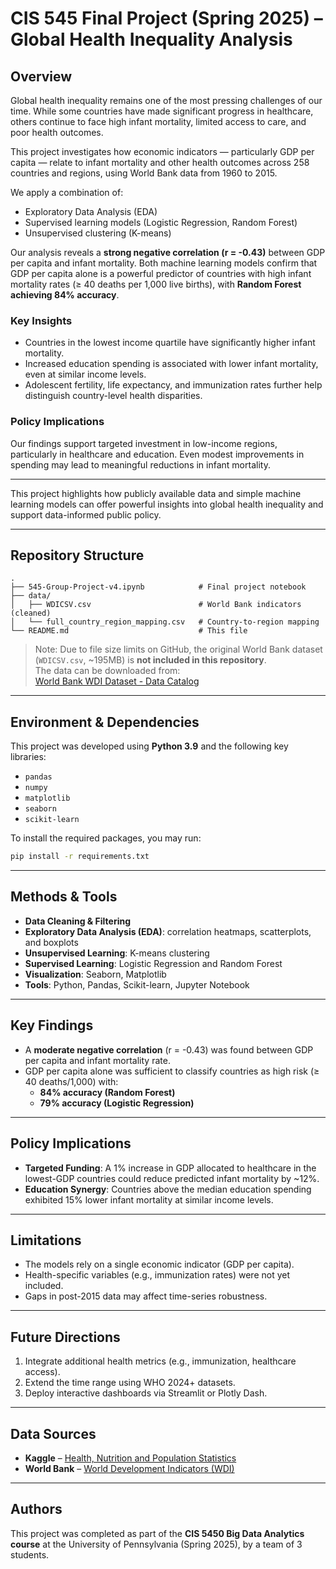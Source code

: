 # CIS 545 Final Project (Spring 2025) – Global Health Inequality Analysis

## Overview

Global health inequality remains one of the most pressing challenges of our time. While some countries have made significant progress in healthcare, others continue to face high infant mortality, limited access to care, and poor health outcomes.

This project investigates how economic indicators — particularly GDP per capita — relate to infant mortality and other health outcomes across 258 countries and regions, using World Bank data from 1960 to 2015. 

We apply a combination of:
- Exploratory Data Analysis (EDA)
- Supervised learning models (Logistic Regression, Random Forest)
- Unsupervised clustering (K-means)

Our analysis reveals a **strong negative correlation (r = -0.43)** between GDP per capita and infant mortality. Both machine learning models confirm that GDP per capita alone is a powerful predictor of countries with high infant mortality rates (≥ 40 deaths per 1,000 live births), with **Random Forest achieving 84% accuracy**.

### Key Insights
- Countries in the lowest income quartile have significantly higher infant mortality.
- Increased education spending is associated with lower infant mortality, even at similar income levels.
- Adolescent fertility, life expectancy, and immunization rates further help distinguish country-level health disparities.

### Policy Implications
Our findings support targeted investment in low-income regions, particularly in healthcare and education. Even modest improvements in spending may lead to meaningful reductions in infant mortality.

---

This project highlights how publicly available data and simple machine learning models can offer powerful insights into global health inequality and support data-informed public policy.

---

## Repository Structure
```
.
├── 545-Group-Project-v4.ipynb            # Final project notebook
├── data/
│   ├── WDICSV.csv                        # World Bank indicators (cleaned)
│   └── full_country_region_mapping.csv   # Country-to-region mapping
└── README.md                             # This file
```

> Note: Due to file size limits on GitHub, the original World Bank dataset (`WDICSV.csv`, ~195MB) is **not included in this repository**.  
> The data can be downloaded from:  
> [World Bank WDI Dataset - Data Catalog](https://datacatalog.worldbank.org/search/dataset/0037712/World-Development-Indicators) 

---

## Environment & Dependencies

This project was developed using **Python 3.9** and the following key libraries:

- `pandas`
- `numpy`
- `matplotlib`
- `seaborn`
- `scikit-learn`

To install the required packages, you may run:

```bash
pip install -r requirements.txt
```
---

## Methods & Tools

- **Data Cleaning & Filtering**  
- **Exploratory Data Analysis (EDA)**: correlation heatmaps, scatterplots, and boxplots  
- **Unsupervised Learning**: K-means clustering  
- **Supervised Learning**: Logistic Regression and Random Forest  
- **Visualization**: Seaborn, Matplotlib  
- **Tools**: Python, Pandas, Scikit-learn, Jupyter Notebook

---

## Key Findings

- A **moderate negative correlation** (r = -0.43) was found between GDP per capita and infant mortality rate.
- GDP per capita alone was sufficient to classify countries as high risk (≥ 40 deaths/1,000) with:
  - **84% accuracy (Random Forest)**
  - **79% accuracy (Logistic Regression)**

---

## Policy Implications

- **Targeted Funding**: A 1% increase in GDP allocated to healthcare in the lowest-GDP countries could reduce predicted infant mortality by ~12%.  
- **Education Synergy**: Countries above the median education spending exhibited 15% lower infant mortality at similar income levels.

---

## Limitations

- The models rely on a single economic indicator (GDP per capita).
- Health-specific variables (e.g., immunization rates) were not yet included.
- Gaps in post-2015 data may affect time-series robustness.

---

## Future Directions

1. Integrate additional health metrics (e.g., immunization, healthcare access).  
2. Extend the time range using WHO 2024+ datasets.  
3. Deploy interactive dashboards via Streamlit or Plotly Dash.

---

## Data Sources

- **Kaggle** – [Health, Nutrition and Population Statistics](https://www.kaggle.com/datasets/theworldbank/health-nutrition-and-population-statistics)
- **World Bank** – [World Development Indicators (WDI)](https://datacatalog.worldbank.org/search/dataset/0037712/World-Development-Indicators)  

---

## Authors

This project was completed as part of the **CIS 5450 Big Data Analytics course** at the University of Pennsylvania (Spring 2025), by a team of 3 students.

